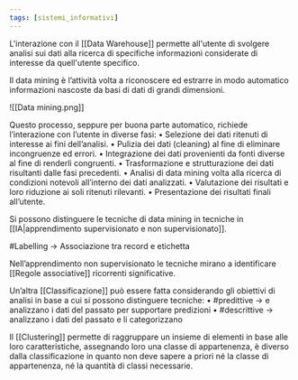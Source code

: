 ```yaml
---
tags: [sistemi_informativi]
---
```

L'interazione con il [[Data Warehouse]] permette all'utente di svolgere analisi sui dati alla ricerca di specifiche informazioni considerate di interesse da quell'utente specifico.

Il data mining è l’attività volta a riconoscere ed estrarre in modo automatico informazioni nascoste da basi di dati di grandi dimensioni.

![[Data mining.png]]

Questo processo, seppure per buona parte automatico, richiede l’interazione con l’utente in diverse fasi:
	• Selezione dei dati ritenuti di interesse ai fini dell’analisi.
	• Pulizia dei dati (cleaning) al fine di eliminare incongruenze ed errori.
	• Integrazione dei dati provenienti da fonti diverse al fine di renderli congruenti.
	• Trasformazione e strutturazione dei dati risultanti dalle fasi precedenti.
	• Analisi di data mining volta alla ricerca di condizioni notevoli all’interno dei dati analizzati.
	• Valutazione dei risultati e loro riduzione ai soli ritenuti rilevanti.
	• Presentazione dei risultati finali all’utente.

Si possono distinguere le tecniche di data mining in tecniche in [[IA|apprendimento supervisionato e non supervisionato]]. 

#Labelling -> Associazione tra record e etichetta

Nell’apprendimento non supervisionato le tecniche mirano a identificare [[Regole associative]] ricorrenti significative.

Un’altra [[Classificazione]] può essere fatta considerando gli obiettivi di analisi in base a cui si possono distinguere tecniche:
	• #predittive -> e analizzano i dati del passato per supportare predizioni 
	• #descrittive -> analizzano i dati del passato e li categorizzano

Il [[Clustering]] permette di raggruppare un insieme di elementi in base alle loro caratteristiche, assegnando loro una classe di appartenenza, è diverso dalla classificazione in quanto non deve sapere a priori né la classe di appartenenza, né la quantità di classi necessarie.

